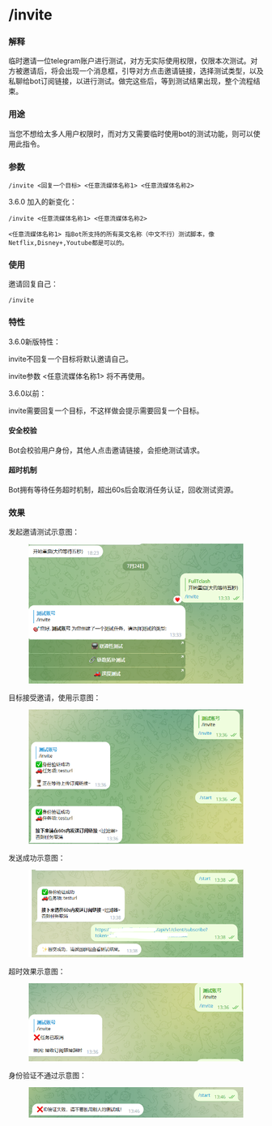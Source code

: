 # /invite

### 解释

临时邀请一位telegram账户进行测试，对方无实际使用权限，仅限本次测试。对方被邀请后，将会出现一个消息框，引导对方点击邀请链接，选择测试类型，以及私聊给bot订阅链接，以进行测试。做完这些后，等到测试结果出现，整个流程结束。

### 用途

当您不想给太多人用户权限时，而对方又需要临时使用bot的测试功能，则可以使用此指令。

### 参数

```
/invite <回复一个目标> <任意流媒体名称1> <任意流媒体名称2>
```

3.6.0 加入的新变化：

```
/invite <任意流媒体名称1> <任意流媒体名称2>
```

```
<任意流媒体名称1> 指Bot所支持的所有英文名称（中文不行）测试脚本，像Netflix,Disney+,Youtube都是可以的。
```

### 使用

邀请回复自己：

```
/invite
```

### 特性

3.6.0新版特性：

invite不回复一个目标将默认邀请自己。

invite参数 <任意流媒体名称1> 将不再使用。



3.6.0以前：

invite需要回复一个目标，不这样做会提示需要回复一个目标。



#### 安全校验

Bot会校验用户身份，其他人点击邀请链接，会拒绝测试请求。

#### 超时机制

Bot拥有等待任务超时机制，超出60s后会取消任务认证，回收测试资源。

### 效果

发起邀请测试示意图：

<figure><img src="../.gitbook/assets/image (6).png" alt=""><figcaption></figcaption></figure>

目标接受邀请，使用示意图：

<figure><img src="../.gitbook/assets/image (4).png" alt=""><figcaption></figcaption></figure>

发送成功示意图：

<figure><img src="../.gitbook/assets/image (3).png" alt=""><figcaption></figcaption></figure>

超时效果示意图：

<figure><img src="../.gitbook/assets/image (7).png" alt=""><figcaption></figcaption></figure>

身份验证不通过示意图：

<figure><img src="../.gitbook/assets/image (5).png" alt=""><figcaption></figcaption></figure>
